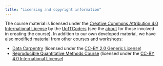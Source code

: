 ```yaml
---
title: "Licensing and copyright information"
---
```


The course material is licensed under the 
[Creative Commons Attribution 4.0 International License](https://creativecommons.org/licenses/by/4.0/)
by the [UofTCoders](https://uoftcoders.github.io) (see the [about](about.html)
for those involved in creating the course).
In addition to our own developed material, we have also modified material from
other courses and workshops:

- [Data Carpentry](http://datacarpentry.org) (licensed under the 
[CC-BY 2.0 Generic License](https://creativecommons.org/licenses/by/2.0/))
- [Reproducible Quantitative Methods Course](https://cbahlai.github.io/rqm-template/)
(licensed under the [CC-BY 4.0 International License](https://creativecommons.org/licenses/by/4.0/))
